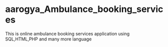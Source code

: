 # aarogya_Ambulance_booking_services
This is online ambulance booking services application using SQL,HTML,PHP and many more language
